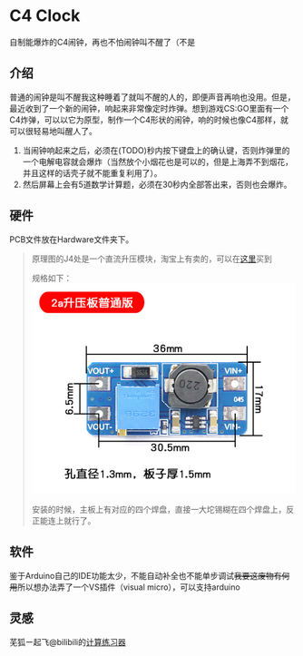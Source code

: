 # C4 Clock
自制能爆炸的C4闹钟，再也不怕闹钟叫不醒了（不是

## 介绍
普通的闹钟是叫不醒我这种睡着了就叫不醒的人的，即便声音再响也没用。但是，最近收到了一个新的闹钟，响起来非常像定时炸弹。想到游戏CS:GO里面有一个C4炸弹，可以以它为原型，制作一个C4形状的闹钟，响的时候也像C4那样，就可以很轻易地叫醒人了。

1. 当闹钟响起来之后，必须在(TODO)秒内按下键盘上的确认键，否则炸弹里的一个电解电容就会爆炸（当然放个小烟花也是可以的，但是上海弄不到烟花，并且这样的话壳子就不能重复利用了）。
2. 然后屏幕上会有5道数学计算题，必须在30秒内全部答出来，否则也会爆炸。

## 硬件
PCB文件放在Hardware文件夹下。
> 原理图的J4处是一个直流升压模块，淘宝上有卖的，可以在[这里](https://detail.tmall.com/item.htm?id=41345069371)买到
> 
> 规格如下：
> ![](doc/boost-mod.png)
>
> 安装的时候，主板上有对应的四个焊盘，直接一大坨锡糊在四个焊盘上，反正能连上就行了。

## 软件
鉴于Arduino自己的IDE功能太少，不能自动补全也不能单步调试~~我要这废物有何用~~所以想办法弄了一个VS插件（visual micro），可以支持arduino

## 灵感
芜狐ー起飞@bilibili的[计算练习器](https://www.bilibili.com/video/BV1YU4y1j7n4)
